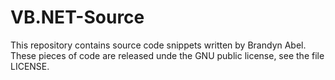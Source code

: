 VB.NET-Source
=============

This repository contains source code snippets written by Brandyn Abel.
These pieces of code are released unde the GNU public license, see the file LICENSE.